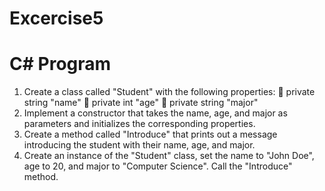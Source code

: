 # Excercise5

# C# Program

1. Create a class called "Student" with the following properties:
 private string "name"
 private int "age"
 private string "major"
2. Implement a constructor that takes the name, age, and major as parameters and
initializes the corresponding properties.
3. Create a method called "Introduce" that prints out a message introducing the
student with their name, age, and major.
4. Create an instance of the "Student" class, set the name to "John Doe", age to 20,
and major to "Computer Science". Call the "Introduce" method.
